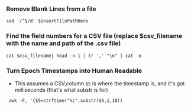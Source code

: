 ### Remove Blank Lines from a file
```
sed '/^$/d' $insertFilePathHere
```
### Find the field numbers for a CSV file (replace $csv_filename with the name and path of the .csv file)
```
cat $csv_filename| head -n 1 | tr ',' "\n" | cat -n
```
### Turn Epoch Timestamps into Human Readable
* This assumes a CSV,column `$5` is where the timestamp is, and it's got milliseconds (that's what substr is for)  
```
 awk -F, '{$5=strftime("%c",substr($5,1,10))
```
